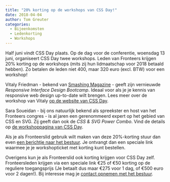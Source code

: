 ```yaml
---
title: "20% korting op de workshops van CSS Day!"
date: 2018-04-04
author: Tom Greuter
categories: 
  - Bijeenkomsten
  - Ledenkorting
  - Workshops
---
```

Half juni vindt CSS Day plaats. Op de dag voor de conferentie, woensdag 13 juni, organiseert CSS Day twee workshops. Leden van Fronteers krijgen 20% korting op de workshops (mits zij hun lidmaatschap voor 2018 betaald hebben). Zo betalen de leden niet 400, maar 320 euro (excl. BTW) voor een workshop!

Vitaly Friedman - bekend van [Smashing Magazine](https://www.smashingmagazine.com/) - geeft zijn vernieuwde _Responsive Interface Design Bootcamp_. Ideaal voor als je je kennis van responsive web design up-to-date wilt brengen. Lees meer over de workshop van Vitaly [op de website van CSS Day](https://cssday.nl/2018/workshops).

Sara Soueidan - bij ons natuurlijk bekend als spreekster en host van het Fronteers congres - is al jaren een gerenommeerd expert op het gebied van CSS en SVG. Zij geeft dan ook de _CSS & SVG Power Combo_. Vind de details op [de workshoppagina van CSS Day](https://cssday.nl/2018/workshops).

Als je als Fronteerslid gebruik wilt maken van deze 20%-korting stuur dan even [een berichtje naar het bestuur](/nl/vereniging/contact/). Je ontvangt dan een speciale link waarmee je je workshopticket met korting kunt bestellen.

Overigens kun je als Fronteerslid ook korting krijgen voor CSS Day zelf. Fronteersleden krijgen via een speciale link €25 of €50 korting op de reguliere toegangsprijs (Je betaalt dus maar €275 voor 1 dag, of €500 euro voor 2 dagen!). Bij interesse mag je [contact opnemen met het bestuur](/nl/vereniging/contact/).
